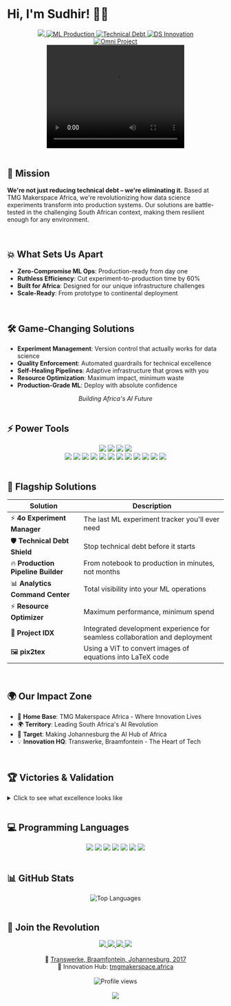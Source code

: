 # Hi, I'm Sudhir! 👋🏾

<div align="center">
  <a href="mailto:sudzdpn@outlook.com">
    <img src="https://img.shields.io/badge/Email-D14836?style=for-the-badge&logo=gmail&logoColor=white"/>
  </a>
  <a href="https://saml.co.za">
    <img src="https://img.shields.io/badge/ML_Production_Pioneer-333333?style=for-the-badge" alt="ML Production"/>
  </a>
  <a href="https://tmgmakerspace.africa">
    <img src="https://img.shields.io/badge/Technical_Debt_Eliminator-FF4088?style=for-the-badge" alt="Technical Debt"/>
  </a>
  <a href="https://github.com/sudz">
    <img src="https://img.shields.io/badge/Africa's_DS_Innovator-4D4D4D?style=for-the-badge" alt="DS Innovation"/>
  </a>
</div>

<div align="center">
  <a href="https://github.com/gpt-omni/mini-omni">
    <img src="https://img.shields.io/badge/omni-000000?style=for-the-badge&logo=github&logoColor=white" alt="Omni Project"/>
  </a>
</div>

<div align="center">
  <video width="320" height="240" controls>
    <source src="https://example.com/path-to-your-demo-video.mp4" type="video/mp4">
    Your browser does not support the video tag.
  </video>
</div>

<br>

## 🎯 Mission

**We're not just reducing technical debt – we're eliminating it.** Based at TMG Makerspace Africa, we're revolutionizing how data science experiments transform into production systems. Our solutions are battle-tested in the challenging South African context, making them resilient enough for any environment.

<br>

## 💥 What Sets Us Apart

- **Zero-Compromise ML Ops**: Production-ready from day one
- **Ruthless Efficiency**: Cut experiment-to-production time by 60%
- **Built for Africa**: Designed for our unique infrastructure challenges
- **Scale-Ready**: From prototype to continental deployment

<br>

## 🛠️ Game-Changing Solutions

- **Experiment Management**: Version control that actually works for data science
- **Quality Enforcement**: Automated guardrails for technical excellence
- **Self-Healing Pipelines**: Adaptive infrastructure that grows with you
- **Resource Optimization**: Maximum impact, minimum waste
- **Production-Grade ML**: Deploy with absolute confidence

<div align="center">
  <em>Building Africa's AI Future</em>
</div>

<br>

## ⚡ Power Tools

<div align="center">
  <a href="https://www.python.org/"><img src="https://img.shields.io/badge/-Python-3776AB?style=for-the-badge&logo=python&logoColor=white" /></a>
  <a href="https://kedro.readthedocs.io/"><img src="https://img.shields.io/badge/-Kedro-004D40?style=for-the-badge&logo=kedro&logoColor=white" /></a>
  <a href="https://mlflow.org/"><img src="https://img.shields.io/badge/-MLflow-0194E2?style=for-the-badge&logo=mlflow&logoColor=white" /></a>
  <a href="https://fastapi.tiangolo.com/"><img src="https://img.shields.io/badge/-FastAPI-009688?style=for-the-badge&logo=fastapi&logoColor=white" /></a>
  <br>
  <a href="https://www.docker.com/"><img src="https://img.shields.io/badge/-Docker-2496ED?style=for-the-badge&logo=docker&logoColor=white" /></a>
  <a href="https://kubernetes.io/"><img src="https://img.shields.io/badge/-Kubernetes-326CE5?style=for-the-badge&logo=kubernetes&logoColor=white" /></a>
  <a href="https://about.gitlab.com/stages-devops-lifecycle/continuous-integration/"><img src="https://img.shields.io/badge/-GitLab_CI-FCA121?style=for-the-badge&logo=gitlab&logoColor=white" /></a>
  <a href="https://huggingface.co/sudzdpn"><img src="https://img.shields.io/badge/-Hugging_Face-FF6F00?style=for-the-badge&logo=huggingface&logoColor=white" /></a>
  <a href="https://azure.microsoft.com/"><img src="https://img.shields.io/badge/-Microsoft_Azure-0078D4?style=for-the-badge&logo=microsoftazure&logoColor=white" /></a>
  <a href="https://www.twitch.tv/"><img src="https://img.shields.io/badge/-Twitch-9146FF?style=for-the-badge&logo=twitch&logoColor=white" /></a>
  <a href="https://powerbi.microsoft.com/"><img src="https://img.shields.io/badge/-Microsoft_Power_BI-F2C811?style=for-the-badge&logo=powerbi&logoColor=black" /></a>
  <a href="https://www.redhat.com/"><img src="https://img.shields.io/badge/-Red_Hat-EE0000?style=for-the-badge&logo=redhat&logoColor=white" /></a>
  <a href="https://www.openai.com/"><img src="https://img.shields.io/badge/-OpenAI-412991?style=for-the-badge&logo=openai&logoColor=white" /></a>
  <a href="https://www.kaggle.com/"><img src="https://img.shields.io/badge/-Kaggle-20BEFF?style=for-the-badge&logo=kaggle&logoColor=white" /></a>
  <a href="https://firebase.google.com/"><img src="https://img.shields.io/badge/-Firebase-FFCA28?style=for-the-badge&logo=firebase&logoColor=black" /></a>
  <a href="https://julius.ai/?via=sudhir"><img src="https://img.shields.io/badge/-Julius.AI-000000?style=for-the-badge&logo=ai&logoColor=white" /></a>
</div>

<br>

## 🚀 Flagship Solutions

| Solution | Description |
|----------|-------------|
| ⚡ **4o Experiment Manager** | The last ML experiment tracker you'll ever need |
| 🛡️ **Technical Debt Shield** | Stop technical debt before it starts |
| 🔥 **Production Pipeline Builder** | From notebook to production in minutes, not months |
| 📊 **Analytics Command Center** | Total visibility into your ML operations |
| ⚡ **Resource Optimizer** | Maximum performance, minimum spend |
| 🧩 **Project IDX** | Integrated development experience for seamless collaboration and deployment |
| 🖼️ **pix2tex** | Using a ViT to convert images of equations into LaTeX code |

<br>

## 🌍 Our Impact Zone

- 🏢 **Home Base**: TMG Makerspace Africa - Where Innovation Lives
- 🌍 **Territory**: Leading South Africa's AI Revolution
- 🎯 **Target**: Making Johannesburg the AI Hub of Africa
- 💡 **Innovation HQ**: Transwerke, Braamfontein - The Heart of Tech

<br>

## 🏆 Victories & Validation

<details>
<summary>Click to see what excellence looks like</summary>

<br>

- 🎓 [Microsoft Azure AI Engineer Associate](https://learn.microsoft.com/en-us/certifications/azure-ai-engineer/)
- 🎓 [Microsoft Certified: Azure Solutions Architect Expert](https://learn.microsoft.com/en-us/certifications/azure-solutions-architect/)
- 🎓 [Certified Information Systems Security Professional (CISSP)](https://www.isc2.org/Certifications/CISSP)
- 🏆 [Red Bull Basement National Finalist 🇿🇦](https://www.redbull.com/za-en/events/red-bull-basement)
- ⚡ [Microsoft Founders Hub - Level 3](https://www.microsoft.com/startups/founders-hub)
- 🎓 [Microsoft Certified: Azure Fundamentals](https://learn.microsoft.com/en-us/certifications/azure-fundamentals/)
- 🎓 [Microsoft Certified: Azure AI Fundamentals](https://learn.microsoft.com/en-us/certifications/azure-ai-fundamentals/)
- 🎓 [Microsoft Certified: Power Platform Fundamentals](https://learn.microsoft.com/en-us/certifications/power-platform-fundamentals/)
- 🚗 [AWS DeepRacer Championship Participant](https://aws.amazon.com/deepracer/)
- ☁️ [AWS Cloud Practitioner](https://aws.amazon.com/certification/certified-cloud-practitioner/)
- 🎓 [Microsoft Certified Solutions Developer (MSCD): SQL Server 2016](https://www.microsoft.com/en-us/learning/mcsd-sql-2016-certification.aspx)

</details>

<br>

## 💻 Programming Languages

<div align="center">
  <a href="https://www.python.org/"><img src="https://img.shields.io/badge/-Python-3776AB?style=for-the-badge&logo=python&logoColor=white" /></a>
  <a href="https://www.javascript.com/"><img src="https://img.shields.io/badge/-JavaScript-F7DF1E?style=for-the-badge&logo=javascript&logoColor=black" /></a>
  <a href="https://dart.dev/"><img src="https://img.shields.io/badge/-Dart-0175C2?style=for-the-badge&logo=dart&logoColor=white" /></a>
  <a href="https://www.microsoft.com/en-us/sql-server/sql-server-2019"><img src="https://img.shields.io/badge/-SQL-CC2927?style=for-the-badge&logo=microsoftsqlserver&logoColor=white" /></a>
  <a href="https://www.r-project.org/"><img src="https://img.shields.io/badge/-R-276DC3?style=for-the-badge&logo=r&logoColor=white" /></a>
  <a href="https://developer.mozilla.org/en-US/docs/Web/CSS"><img src="https://img.shields.io/badge/-CSS-1572B6?style=for-the-badge&logo=css3&logoColor=white" /></a>
  <a href="https://www.postgresql.org/"><img src="https://img.shields.io/badge/-PostgreSQL-336791?style=for-the-badge&logo=postgresql&logoColor=white" /></a>
</div>

<br>

## 📊 GitHub Stats

<div align="center">
  <img src="https://github-readme-stats.vercel.app/api/top-langs/?username=Sudz&layout=compact&theme=dracula" alt="Top Languages" />
</div>

<br>

## 🤝 Join the Revolution

<div align="center">
  <a href="mailto:sudzdpn@outlook.com">
    <img src="https://img.shields.io/badge/Connect-D14836?style=for-the-badge&logo=gmail&logoColor=white"/>
  </a>
  <a href="https://saml.co.za">
    <img src="https://img.shields.io/badge/Visit-000000?style=for-the-badge&logo=safari&logoColor=white"/>
  </a>
  <a href="https://www.linkedin.com/in/sudhirdpn?utm_source=share&utm_campaign=share_via&utm_content=profile&utm_medium=android_app">
    <img src="https://img.shields.io/badge/Partner-0077B5?style=for-the-badge&logo=linkedin&logoColor=white"/>
  </a>
  <a href="https://x.com/sudzdpn">
    <img src="https://img.shields.io/badge/Follow-1DA1F2?style=for-the-badge&logo=twitter&logoColor=white"/>
  </a>
</div>

<div align="center">
  <br>
  🏢 <a href="https://g.co/kgs/CKQ5KiE">Transwerke, Braamfontein, Johannesburg, 2017</a>
  <br>
  🚀 Innovation Hub: <a href="https://tmgmakerspace.africa">tmgmakerspace.africa</a>
  <br><br>
  <img src="https://komarev.com/ghpvc/?username=Sudz&style=flat-square&color=blue" alt="Profile views"/>
  <br><br>
  <a href="https://g.dev/sudz">
    <img src="https://img.shields.io/badge/Develop-4285F4?style=for-the-badge&logo=google&logoColor=white"/>
  </a>
</div>
